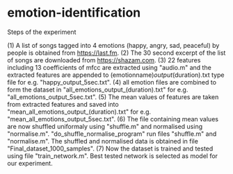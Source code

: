 # emotion-identification
Steps of the experiment

(1) A list of songs tagged into 4 emotions (happy, angry, sad, peaceful) by people
    is obtained from https://last.fm.
(2) The 30 second excerpt of the list of songs are downloaded from https://shazam.com.
(3) 22 features including 13 coefficients of mfcc are extracted using "audio.m"
    and the extracted features are appended to (emotionname)_output_(duration).txt type file
    for e.g. "happy_output_5sec.txt".
(4) all emotion files are combined to form the dataset in "all_emotions_output_(duration).txt"
    for e.g. "all_emotions_output_5sec.txt".
(5) The mean values of features are taken from extracted features and saved into
    "mean_all_emotions_output_(duration).txt" for e.g. "mean_all_emotions_output_5sec.txt".
(6) The file containing mean values are now shuffled uniformaly using "shuffle.m" and normalised using
    "normalise.m". "do_shuffle_normalise_program" run files "shuffle.m" and "normalise.m".
    The shuffled and normalised data is obtained in file "Final_dataset_1000_samples".
(7) Now the dataset is trained and tested using file "train_network.m".
    Best tested network is selected as model for our experiment.
